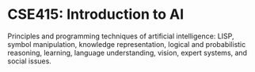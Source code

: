 # CSE415: Introduction to AI
Principles and programming techniques of artificial intelligence: LISP, symbol manipulation, knowledge representation, logical and probabilistic reasoning, learning, language understanding, vision, expert systems, and social issues.
